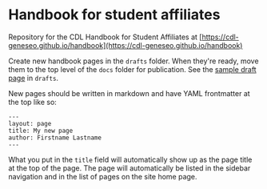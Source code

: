 # Handbook for student affiliates

Repository for the CDL Handbook for Student Affiliates at [https://cdl-geneseo.github.io/handbook](https://cdl-geneseo.github.io/handbook)

Create new handbook pages in the `drafts` folder. When they're ready, move them to the top level of the `docs` folder for publication. See the [sample draft page](drafts/sampledraft.md) in `drafts`.

New pages should be written in markdown and have YAML frontmatter at the top like so:

```
---
layout: page
title: My new page
author: Firstname Lastname
---
```

What you put in the `title` field will automatically show up as the page title at the top of the page. The page will automatically be listed in the sidebar navigation and in the list of pages on the site home page.

